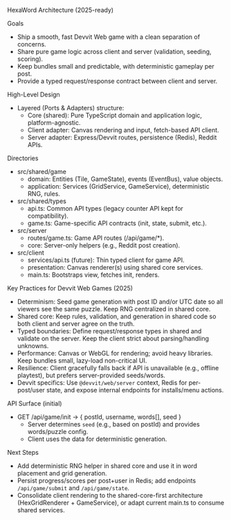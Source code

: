 HexaWord Architecture (2025-ready)

Goals
- Ship a smooth, fast Devvit Web game with a clean separation of concerns.
- Share pure game logic across client and server (validation, seeding, scoring).
- Keep bundles small and predictable, with deterministic gameplay per post.
- Provide a typed request/response contract between client and server.

High-Level Design
- Layered (Ports & Adapters) structure:
  - Core (shared): Pure TypeScript domain and application logic, platform-agnostic.
  - Client adapter: Canvas rendering and input, fetch-based API client.
  - Server adapter: Express/Devvit routes, persistence (Redis), Reddit APIs.

Directories
- src/shared/game
  - domain: Entities (Tile, GameState), events (EventBus), value objects.
  - application: Services (GridService, GameService), deterministic RNG, rules.
- src/shared/types
  - api.ts: Common API types (legacy counter API kept for compatibility).
  - game.ts: Game-specific API contracts (init, state, submit, etc.).
- src/server
  - routes/game.ts: Game API routes (/api/game/*).
  - core: Server-only helpers (e.g., Reddit post creation).
- src/client
  - services/api.ts (future): Thin typed client for game API.
  - presentation: Canvas renderer(s) using shared core services.
  - main.ts: Bootstraps view, fetches init, renders.

Key Practices for Devvit Web Games (2025)
- Determinism: Seed game generation with post ID and/or UTC date so all viewers see the same puzzle. Keep RNG centralized in shared core.
- Shared core: Keep rules, validation, and generation in shared code so both client and server agree on the truth.
- Typed boundaries: Define request/response types in shared and validate on the server. Keep the client strict about parsing/handling unknowns.
- Performance: Canvas or WebGL for rendering; avoid heavy libraries. Keep bundles small, lazy-load non-critical UI.
- Resilience: Client gracefully falls back if API is unavailable (e.g., offline playtest), but prefers server-provided seeds/words.
- Devvit specifics: Use `@devvit/web/server` context, Redis for per-post/user state, and expose internal endpoints for installs/menu actions.

API Surface (initial)
- GET /api/game/init → { postId, username, words[], seed }
  - Server determines `seed` (e.g., based on postId) and provides words/puzzle config.
  - Client uses the data for deterministic generation.

Next Steps
- Add deterministic RNG helper in shared core and use it in word placement and grid generation.
- Persist progress/scores per post+user in Redis; add endpoints `/api/game/submit` and `/api/game/state`.
- Consolidate client rendering to the shared-core-first architecture (HexGridRenderer + GameService), or adapt current main.ts to consume shared services.

